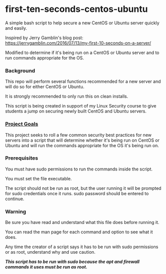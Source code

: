 # first-ten-seconds-centos-ubuntu

A simple bash script to help secure a new CentOS or Ubuntu server quickly and easily.

Inspired by Jerry Gamblin's blog post: https://jerrygamblin.com/2016/07/13/my-first-10-seconds-on-a-server/

Modified to determine if it's being run on a CentOS or Ubuntu server and to run commands appropriate for the OS.

### Background

This repo will perform several functions recommended for a new server and will do so for either CentOS or Ubuntu.

It is strongly recommended to only run this on clean installs. 

This script is being created in support of my Linux Security course to give students a jump on securing newly built CentOS and Ubuntu servers.

### [Project Goals](#project-goals)

This project seeks to roll a few common security best practices for new servers into a script that will determine whether it's being run on CentOS or Ubuntu and will run the commands appropriate for the OS it's being run on.

### Prerequisites

You must have sudo permissions to run the commands inside the script.

You must set the file executable.

The script should not be run as root, but the user running it will be prompted for sudo credentials once it runs. sudo password should be entered to continue.

### Warning

Be sure you have read and understand what this file does before running it.

You can read the man page for each command and option to see what it does.

Any time the creator of a script says it has to be run with sudo permissions or as root, understand why and use caution.

***This script has to be run with sudo because the apt and firewall commands it uses must be run as root.***

